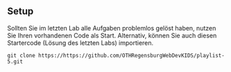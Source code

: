 ## Setup

Sollten Sie im letzten Lab alle Aufgaben problemlos gelöst haben, nutzen Sie Ihren vorhandenen Code als Start.
Alternativ, können Sie auch diesen Startercode (Lösung des letzten Labs) importieren.
~~~shell
git clone https://https://github.com/OTHRegensburgWebDevKIDS/playlist-5.git
~~~
